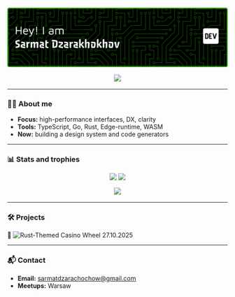 <!-- Gradient banner (SVG) -->
<p align="center">
  <img src="assets/github-header-banner.png" alt="banner" />
</p>

<!-- Tech icons -->
<p align="center">
  <img src="https://skillicons.dev/icons?i=html,css,js,php,mysql,nodejs,npm,python" />
</p>

---

### 👨‍💻 About me
- **Focus:** high-performance interfaces, DX, clarity  
- **Tools:** TypeScript, Go, Rust, Edge-runtime, WASM  
- **Now:** building a design system and code generators  

---

### 📊 Stats and trophies
<p align="center">
  <img src="https://github-readme-stats.vercel.app/api?username=sarmatdzar&show_icons=true&theme=radical" height="165" />
  <img src="https://github-readme-stats.vercel.app/api/top-langs/?username=sarmatdzar&layout=compact&theme=radical" height="165" />
</p>

<p align="center">
  <img src="https://github-readme-streak-stats.herokuapp.com/?user=sarmatdzar&theme=radical" height="165" />
</p>


---

### 🛠 Projects
🎰 ![Rust-Themed Casino Wheel]([images/category_price_availability.png](https://github.com/sarmatdzar/rust-roulette)) 27.10.2025

---

### 📬 Contact
- **Email:** sarmatdzarachochow@gmail.com
- **Meetups:** Warsaw
